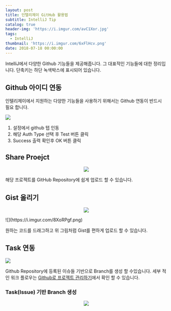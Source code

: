 ```yaml
---
layout: post
title: 인텔리제이 GitHub 활용법
subtitle: IntelliJ Tip
catalog: true
header-img: 'https://i.imgur.com/avC1Xor.jpg'
tags:
  - IntelliJ
thumbnail: 'https://i.imgur.com/6xFlHcv.png'
date: 2018-07-18 00:00:00
---
```



IntelliJ에서 다양한 Github 기능들을 제공해줍니다. 그 대표적인 기능들에 대한 정리입니다. 단축키는 하단 녹색박스에 표시되어 있습니다.

## Github 아이디 연동

인텔리제이에서 지원하는 다양한 기능들을 사용하기 위해서는 Github 연동이 반드시 필요 합니다.

![](https://i.imgur.com/wdn4bEW.png)

1. 설정에서 github 텝 인동
2. 해당 Auth Type 선택 후 Test 버튼 클릭
3. Success 출력 확인후 OK 버튼 클릭


## Share Proejct

<p align="center">
    <img src= "https://github.com/cheese10yun/IntelliJ/blob/master/image/github-share.gif?raw=true">
</p>

해당 프로젝트를 GitHub Repository에 쉽게 업로드 할 수 있습니다.

## Gist 올리기
<p align="center">
  <img src="https://github.com/cheese10yun/IntelliJ/blob/master/image/gist.gif?raw=true">
</p>
![](https://i.imgur.com/8XoRPgf.png)

원하는 코드를 드래그하고 위 그림처럼 Gist를 편하게 업로드 할 수 있습니다.

## Task 연동

![](https://i.imgur.com/qiDODzI.png)

Github Repository에 등록된 이슈들 기반으로 Branch를 생성 할 수있습니다. 세부 적인 워크 플로우는 [Github로 프로젝트 관리하기](https://github.com/cheese10yun/github-project-management)에서 확인 할 수 있습니다.

### Task(Issue) 기반 Branch 생성

<p align="center">
  <img src="https://github.com/cheese10yun/IntelliJ/blob/master/image/task.gif?raw=true">
</p>